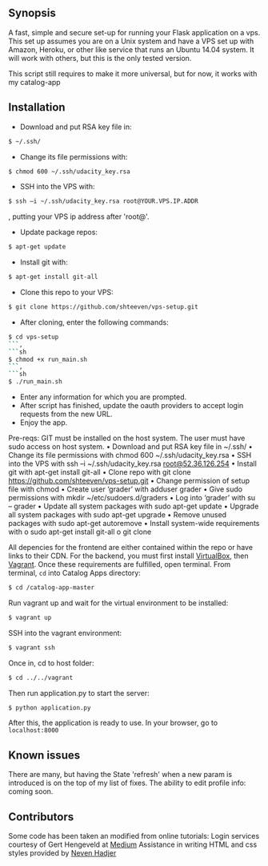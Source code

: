 ## Synopsis

A fast, simple and secure set-up for running your Flask application on a vps. This set up assumes you are on a Unix system and have a VPS set up with Amazon, Heroku, or other like service that runs an Ubuntu 14.04 system. It will work with others, but this is the only tested version.

This script still requires to make it more universal, but for now, it works with my catalog-app

## Installation

- Download and put RSA key file in:
```sh
$ ~/.ssh/
```
- Change its file permissions with:
```sh
$ chmod 600 ~/.ssh/udacity_key.rsa
```
- SSH into the VPS with:
```sh
$ ssh –i ~/.ssh/udacity_key.rsa root@YOUR.VPS.IP.ADDR
```
, putting your VPS ip address after 'root@'.
- Update package repos:
```sh
$ apt-get update
```
- Install git with:
```sh
$ apt-get install git-all
```
- Clone this repo to your VPS:
```sh
$ git clone https://github.com/shteeven/vps-setup.git
```
- After cloning, enter the following commands:
```sh
$ cd vps-setup
```,
```sh
$ chmod +x run_main.sh
```,
```sh
$ ./run_main.sh
```
- Enter any information for which you are prompted.
- After script has finished, update the oauth providers to accept login requests from the new URL.
- Enjoy the app.

Pre-reqs:
GIT must be installed on the host system. The user must have sudo access on host system.
•	Download and put RSA key file in ~/.ssh/
•	Change its file permissions with chmod 600 ~/.ssh/udacity_key.rsa
•	SSH into the VPS with ssh –i ~/.ssh/udacity_key.rsa root@52.36.126.254
•	Install git with apt-get install git-all
•	Clone repo with git clone https://github.com/shteeven/vps-setup.git
•	Change permission of setup file with chmod
•	Create user ‘grader’ with adduser grader
•	Give sudo permissions with mkdir ~/etc/sudoers.d/graders
•	Log into ‘grader’ with su – grader
•	Update all system packages with sudo apt-get update
•	Upgrade all system packages with sudo apt-get upgrade
•	Remove unused packages with sudo apt-get autoremove
•	Install system-wide requirements with
o	sudo apt-get install git-all
o	git clone


All depencies for the frontend are either contained within the repo or have links to their CDN. For the backend, you must first install [VirtualBox](https://www.virtualbox.org/), then [Vagrant](https://www.vagrantup.com/). Once these requirements are fulfilled, open terminal. From terminal, `cd` into Catalog Apps directory:
```sh
$ cd /catalog-app-master
```
Run vagrant up and wait for the virtual environment to be installed:
```sh
$ vagrant up
```
SSH into the vagrant environment:
```sh
$ vagrant ssh
```
Once in, cd to host folder:
```sh
$ cd ../../vagrant
```
Then run application.py to start the server:
```sh
$ python application.py
```
After this, the application is ready to use. In your browser, go to `localhost:8000`

## Known issues

There are many, but having the State 'refresh' when a new param is introduced is on the top of my list of fixes. The ability to edit profile info: coming soon.

## Contributors

Some code has been taken an modified from online tutorials:
Login services courtesy of Gert Hengeveld at [Medium](https://medium.com/opinionated-angularjs/techniques-for-authentication-in-angularjs-applications-7bbf0346acec)
Assistance in writing HTML and css styles provided by [Neven Hadjer](https://github.com/nevenhajder)